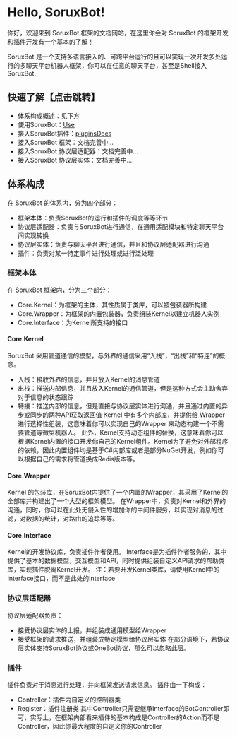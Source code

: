 # Hello, SoruxBot!
你好，欢迎来到 SoruxBot 框架的文档网站，在这里你会对 SoruxBot 的框架开发和插件开发有一个基本的了解！

SoruxBot 是一个支持多语言接入的、可跨平台运行的且可以实现一次开发多处运行的多聊天平台机器人框架，你可以在任意的聊天平台，甚至是Shell接入SoruxBot.

## 快速了解【点击跳转】
- 体系构成概述：见下方
- 使用SoruxBot：[Use](/use/index.md)
- 接入SoruxBot插件：[pluginsDocs](/pluginsDocs/index.md)
- 接入SoruxBot 框架：文档完善中...
- 接入SoruxBot 协议层适配器：文档完善中...
- 接入SoruxBot 协议层实体：文档完善中...

## 体系构成

在 SoruxBot 的体系内，分为四个部分：
- 框架本体：负责SoruxBot的运行和插件的调度等等环节
- 协议层适配器：负责与SoruxBot进行通信，在通用适配模块和特定聊天平台间实现转换
- 协议层实体：负责与聊天平台进行通信，并且和协议层适配器进行沟通
- 插件：负责对某一特定事件进行处理或进行泛处理

### 框架本体
在 SoruxBot 框架内，分为三个部分：
- Core.Kernel：为框架的主体，其性质属于类库，可以被包装器所构建
- Core.Wrapper：为框架的内置包装器，负责组装Kernel以建立机器人实例
- Core.Interface：为Kernel所支持的接口
#### Core.Kernel
SoruxBot 采用管道通信的模型，与外界的通信采用“入栈”，“出栈”和“特连”的概念。
- 入栈：接收外界的信息，并且放入Kernel的消息管道
- 出栈：推送内部信息，并且放入Kernel的通信管道，但是这种方式会主动舍弃对于信息的状态跟踪
- 特接：推送内部的信息，但是直接与协议层实体进行沟通，并且通过内置的异步或同步的两种API获取返回值
Kernel 中有多个内部库，并提供给 Wrapper 进行选择性组装，这意味着你可以实现自己的Wrapper 来动态构建一个不需要管道等微型机器人。
此外，Kernel支持动态组件的替换，这意味着你可以根据Kernel内置的接口开发你自己的Kernel组件。Kernel为了避免对外部程序的依赖，因此内置组件均是基于C#内部库或者是部分NuGet开发，例如你可以根据自己的需求将管道换成Redis版本等。
#### Core.Wrapper
Kernel 的包装库，在SoruxBot内提供了一个内置的Wrapper，其采用了Kernel的全部库并构建出了一个大型的框架模型。
在Wrapper中，负责对Kernel和外界的沟通，同时，你可以在此处无侵入性的增加你的中间件服务，以实现对消息的过滤，对数据的统计，对路由的追踪等等。
#### Core.Interface
Kernel的开发协议库，负责插件作者使用。
Interface是为插件作者服务的，其中提供了基本的数据模型，交互模型和API，同时提供组装自定义API请求的帮助类库，实现插件脱离Kernel开发。
注：若要开发Kernel类库，请使用Kernel中的Interface接口，而不是此处的Interface
### 协议层适配器
协议层适配器负责：
- 接受协议层实体的上报，并组装成通用模型给Wrapper
- 接受框架的请求推送，并组装成特定模型给协议层实体
在部分语境下，若协议层实体支持SoruxBot协议或OneBot协议，那么可以忽略此层。
### 插件
插件负责对于消息进行处理，并向框架发送请求信息。
插件由一下构成：
- Controller：插件内自定义的控制器类
- Register：插件注册类
其中Controller只需要继承Interface的BotController即可，实际上，在框架内部看来插件的基本构成是Controller的Action而不是Controller，因此你最大程度的自定义你的Controller